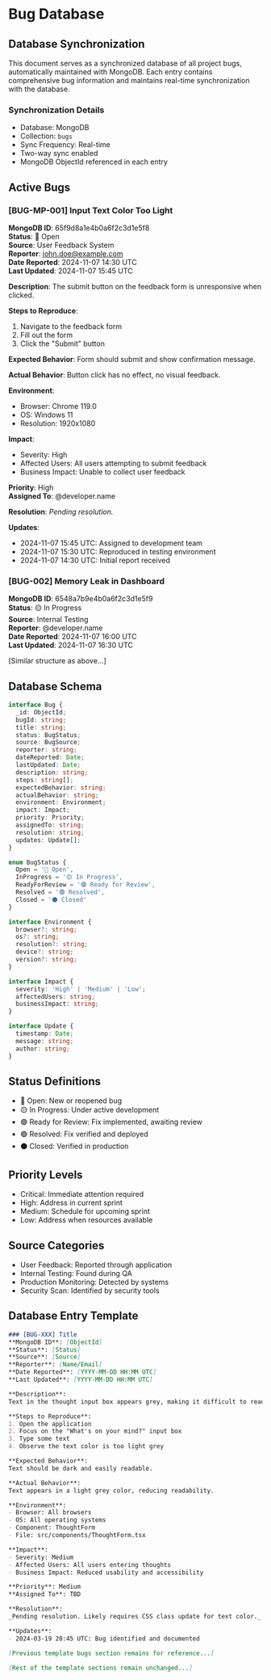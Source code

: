 # Bug Database

## Database Synchronization

This document serves as a synchronized database of all project bugs, automatically maintained with MongoDB. Each entry contains comprehensive bug information and maintains real-time synchronization with the database.

### Synchronization Details
- Database: MongoDB
- Collection: `bugs`
- Sync Frequency: Real-time
- Two-way sync enabled
- MongoDB ObjectId referenced in each entry

## Active Bugs

### [BUG-MP-001] Input Text Color Too Light
**MongoDB ID**: 65f9d8a1e4b0a6f2c3d1e5f8  
**Status**: 🔴 Open  
**Source**: User Feedback System  
**Reporter**: john.doe@example.com  
**Date Reported**: 2024-11-07 14:30 UTC  
**Last Updated**: 2024-11-07 15:45 UTC  

**Description**: 
The submit button on the feedback form is unresponsive when clicked.

**Steps to Reproduce**:
1. Navigate to the feedback form
2. Fill out the form
3. Click the "Submit" button

**Expected Behavior**:
Form should submit and show confirmation message.

**Actual Behavior**:
Button click has no effect, no visual feedback.

**Environment**:
- Browser: Chrome 119.0
- OS: Windows 11
- Resolution: 1920x1080

**Impact**: 
- Severity: High
- Affected Users: All users attempting to submit feedback
- Business Impact: Unable to collect user feedback

**Priority**: High  
**Assigned To**: @developer.name  

**Resolution**: 
_Pending resolution._

**Updates**:
- 2024-11-07 15:45 UTC: Assigned to development team
- 2024-11-07 15:30 UTC: Reproduced in testing environment
- 2024-11-07 14:30 UTC: Initial report received

### [BUG-002] Memory Leak in Dashboard
**MongoDB ID**: 6548a7b9e4b0a6f2c3d1e5f9  
**Status**: 🟡 In Progress  
**Source**: Internal Testing  
**Reporter**: @developer.name  
**Date Reported**: 2024-11-07 16:00 UTC  
**Last Updated**: 2024-11-07 16:30 UTC  

[Similar structure as above...]

## Database Schema

```typescript
interface Bug {
  _id: ObjectId;
  bugId: string;
  title: string;
  status: BugStatus;
  source: BugSource;
  reporter: string;
  dateReported: Date;
  lastUpdated: Date;
  description: string;
  steps: string[];
  expectedBehavior: string;
  actualBehavior: string;
  environment: Environment;
  impact: Impact;
  priority: Priority;
  assignedTo: string;
  resolution: string;
  updates: Update[];
}

enum BugStatus {
  Open = '🔴 Open',
  InProgress = '🟡 In Progress',
  ReadyForReview = '🟣 Ready for Review',
  Resolved = '🟢 Resolved',
  Closed = '⚫ Closed'
}

interface Environment {
  browser?: string;
  os?: string;
  resolution?: string;
  device?: string;
  version?: string;
}

interface Impact {
  severity: 'High' | 'Medium' | 'Low';
  affectedUsers: string;
  businessImpact: string;
}

interface Update {
  timestamp: Date;
  message: string;
  author: string;
}
```

## Status Definitions

- 🔴 Open: New or reopened bug
- 🟡 In Progress: Under active development
- 🟣 Ready for Review: Fix implemented, awaiting review
- 🟢 Resolved: Fix verified and deployed
- ⚫ Closed: Verified in production

## Priority Levels

- Critical: Immediate attention required
- High: Address in current sprint
- Medium: Schedule for upcoming sprint
- Low: Address when resources available

## Source Categories

- User Feedback: Reported through application
- Internal Testing: Found during QA
- Production Monitoring: Detected by systems
- Security Scan: Identified by security tools

## Database Entry Template

```markdown
### [BUG-XXX] Title
**MongoDB ID**: [ObjectId]  
**Status**: [Status]  
**Source**: [Source]  
**Reporter**: [Name/Email]  
**Date Reported**: [YYYY-MM-DD HH:MM UTC]  
**Last Updated**: [YYYY-MM-DD HH:MM UTC]  

**Description**: 
Text in the thought input box appears grey, making it difficult to read.

**Steps to Reproduce**:
1. Open the application
2. Focus on the "What's on your mind?" input box
3. Type some text
4. Observe the text color is too light grey

**Expected Behavior**:
Text should be dark and easily readable.

**Actual Behavior**:
Text appears in a light grey color, reducing readability.

**Environment**:
- Browser: All browsers
- OS: All operating systems
- Component: ThoughtForm
- File: src/components/ThoughtForm.tsx

**Impact**: 
- Severity: Medium
- Affected Users: All users entering thoughts
- Business Impact: Reduced usability and accessibility

**Priority**: Medium  
**Assigned To**: TBD  

**Resolution**: 
_Pending resolution. Likely requires CSS class update for text color._

**Updates**:
- 2024-03-19 20:45 UTC: Bug identified and documented

[Previous template bugs section remains for reference...]

[Rest of the template sections remain unchanged...]
